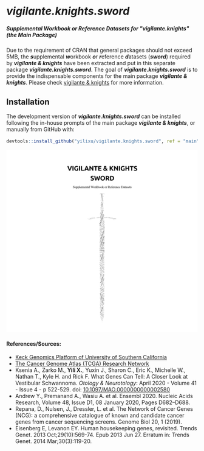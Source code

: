
<!-- README.md is generated from README.Rmd. Please edit that file -->
*vigilante.knights.sword*
=========================

##### Supplemental Workbook or Reference Datasets for "vigilante.knights" (the Main Package)

<!-- badges: start -->
<!-- badges: end -->
Due to the requirement of CRAN that general packages should not exceed 5MB, the ***s***upplemental ***w***orkbook ***o***r ***r***eference ***d***atasets (***sword***) required by ***vigilante & knights*** have been extracted and put in this separate package ***vigilante.knights.sword***. The goal of ***vigilante.knights.sword*** is to provide the indispensable components for the main package ***vigilante & knights***. Please check [vigilante & knights](https://github.com/yilixu/vigilante) for more information.

Installation
------------

The development version of ***vigilante.knights.sword*** can be installed following the in-house prompts of the main package ***vigilante & knights***, or manually from GitHub with:

``` r
devtools::install_github("yilixu/vigilante.knights.sword", ref = "main")
```

![](./man/figures/vigilante.knights.sword_README_4K.png)

#### References/Sources:

-   [Keck Genomics Platform of University of Southern California](https://kgp.usc.edu)
-   [The Cancer Genome Atlas (TCGA) Research Network](https://www.cancer.gov/tcga)
-   Ksenia A., Zarko M., **Yili X.**, Yuxin J., Sharon C., Eric K., Michelle W., Nathan T., Kyle H. and Rick F. What Genes Can Tell: A Closer Look at Vestibular Schwannoma. *Otology & Neurotology*: April 2020 - Volume 41 - Issue 4 - p 522-529. doi: [10.1097/MAO.0000000000002580](https://doi.org/10.1097/mao.0000000000002580)
-   Andrew Y., Premanand A., Wasiu A. et al. Ensembl 2020. Nucleic Acids Research, Volume 48, Issue D1, 08 January 2020, Pages D682–D688.
-   Repana, D., Nulsen, J., Dressler, L. et al. The Network of Cancer Genes (NCG): a comprehensive catalogue of known and candidate cancer genes from cancer sequencing screens. Genome Biol 20, 1 (2019).
-   Eisenberg E, Levanon EY. Human housekeeping genes, revisited. Trends Genet. 2013 Oct;29(10):569-74. Epub 2013 Jun 27. Erratum in: Trends Genet. 2014 Mar;30(3):119-20.
